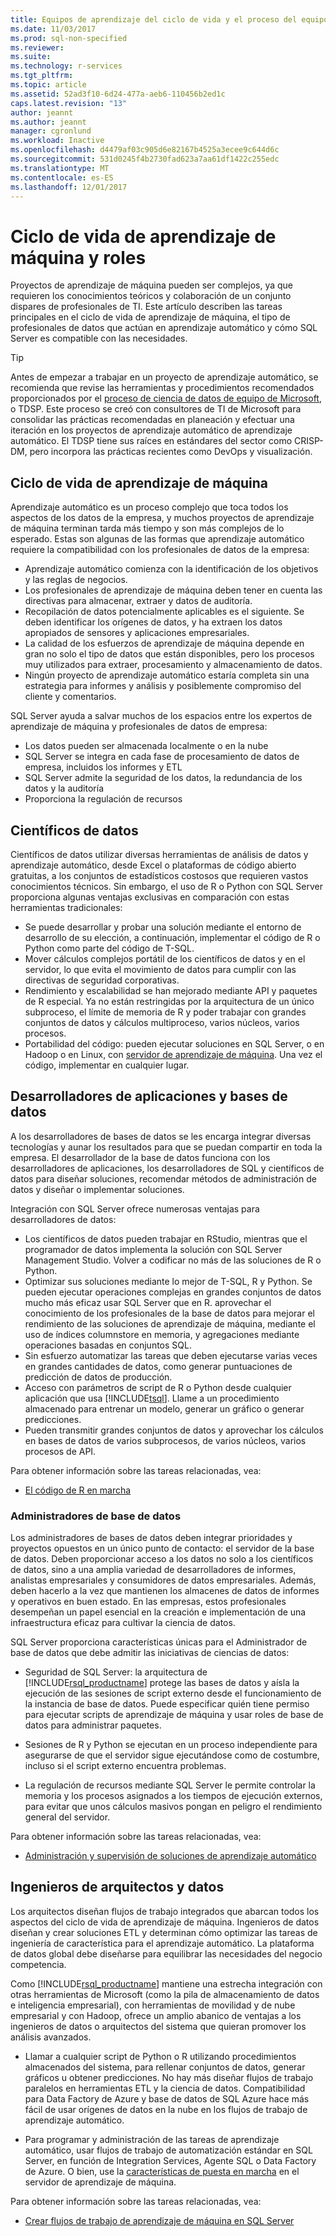```yaml
---
title: Equipos de aprendizaje del ciclo de vida y el proceso del equipo | Documentos de Microsoft
ms.date: 11/03/2017
ms.prod: sql-non-specified
ms.reviewer: 
ms.suite: 
ms.technology: r-services
ms.tgt_pltfrm: 
ms.topic: article
ms.assetid: 52ad3f10-6d24-477a-aeb6-110456b2ed1c
caps.latest.revision: "13"
author: jeannt
ms.author: jeannt
manager: cgronlund
ms.workload: Inactive
ms.openlocfilehash: d4479af03c905d6e82167b4525a3ecee9c644d6c
ms.sourcegitcommit: 531d0245f4b2730fad623a7aa61df1422c255edc
ms.translationtype: MT
ms.contentlocale: es-ES
ms.lasthandoff: 12/01/2017
---
```

# <a name="machine-learning-lifecycle-and-personas"></a>Ciclo de vida de aprendizaje de máquina y roles

Proyectos de aprendizaje de máquina pueden ser complejos, ya que requieren los conocimientos teóricos y colaboración de un conjunto dispares de profesionales de TI. Este artículo describen las tareas principales en el ciclo de vida de aprendizaje de máquina, el tipo de profesionales de datos que actúan en aprendizaje automático y cómo SQL Server es compatible con las necesidades.

> [!TIP]
> 
> Antes de empezar a trabajar en un proyecto de aprendizaje automático, se recomienda que revise las herramientas y procedimientos recomendados proporcionados por el [proceso de ciencia de datos de equipo de Microsoft](https://blogs.technet.microsoft.com/machinelearning/2017/10/09/the-microsoft-team-data-science-process-tdsp-recent-updates/), o TDSP. Este proceso se creó con consultores de TI de Microsoft para consolidar las prácticas recomendadas en planeación y efectuar una iteración en los proyectos de aprendizaje automático de aprendizaje automático. El TDSP tiene sus raíces en estándares del sector como CRISP-DM, pero incorpora las prácticas recientes como DevOps y visualización.

## <a name="machine-learning-life-cycle"></a>Ciclo de vida de aprendizaje de máquina

Aprendizaje automático es un proceso complejo que toca todos los aspectos de los datos de la empresa, y muchos proyectos de aprendizaje de máquina terminan tarda más tiempo y son más complejos de lo esperado. Estas son algunas de las formas que aprendizaje automático requiere la compatibilidad con los profesionales de datos de la empresa:

+ Aprendizaje automático comienza con la identificación de los objetivos y las reglas de negocios.
+ Los profesionales de aprendizaje de máquina deben tener en cuenta las directivas para almacenar, extraer y datos de auditoría.
+ Recopilación de datos potencialmente aplicables es el siguiente.  Se deben identificar los orígenes de datos, y ha extraen los datos apropiados de sensores y aplicaciones empresariales. 
+ La calidad de los esfuerzos de aprendizaje de máquina depende en gran no solo el tipo de datos que están disponibles, pero los procesos muy utilizados para extraer, procesamiento y almacenamiento de datos. 
+ Ningún proyecto de aprendizaje automático estaría completa sin una estrategia para informes y análisis y posiblemente compromiso del cliente y comentarios.

SQL Server ayuda a salvar muchos de los espacios entre los expertos de aprendizaje de máquina y profesionales de datos de empresa:

+ Los datos pueden ser almacenada localmente o en la nube
+ SQL Server se integra en cada fase de procesamiento de datos de empresa, incluidos los informes y ETL
+ SQL Server admite la seguridad de los datos, la redundancia de los datos y la auditoría
+ Proporciona la regulación de recursos

## <a name="data-scientists"></a>Científicos de datos

Científicos de datos utilizar diversas herramientas de análisis de datos y aprendizaje automático, desde Excel o plataformas de código abierto gratuitas, a los conjuntos de estadísticos costosos que requieren vastos conocimientos técnicos. Sin embargo, el uso de R o Python con SQL Server proporciona algunas ventajas exclusivas en comparación con estas herramientas tradicionales:

+ Se puede desarrollar y probar una solución mediante el entorno de desarrollo de su elección, a continuación, implementar el código de R o Python como parte del código de T-SQL.
+ Mover cálculos complejos portátil de los científicos de datos y en el servidor, lo que evita el movimiento de datos para cumplir con las directivas de seguridad corporativas.
+ Rendimiento y escalabilidad se han mejorado mediante API y paquetes de R especial. Ya no están restringidas por la arquitectura de un único subproceso, el límite de memoria de R y poder trabajar con grandes conjuntos de datos y cálculos multiproceso, varios núcleos, varios procesos.
+ Portabilidad del código: pueden ejecutar soluciones en SQL Server, o en Hadoop o en Linux, con [servidor de aprendizaje de máquina](https://docs.microsoft.com/machine-learning-server/what-is-machine-learning-server). Una vez el código, implementar en cualquier lugar.

## <a name="application-and-database-developers"></a>Desarrolladores de aplicaciones y bases de datos

A los desarrolladores de bases de datos se les encarga integrar diversas tecnologías y aunar los resultados para que se puedan compartir en toda la empresa. El desarrollador de la base de datos funciona con los desarrolladores de aplicaciones, los desarrolladores de SQL y científicos de datos para diseñar soluciones, recomendar métodos de administración de datos y diseñar o implementar soluciones.

Integración con SQL Server ofrece numerosas ventajas para desarrolladores de datos:

+ Los científicos de datos pueden trabajar en RStudio, mientras que el programador de datos implementa la solución con SQL Server Management Studio. Volver a codificar no más de las soluciones de R o Python.
+ Optimizar sus soluciones mediante lo mejor de T-SQL, R y Python. Se pueden ejecutar operaciones complejas en grandes conjuntos de datos mucho más eficaz usar SQL Server que en R. aprovechar el conocimiento de los profesionales de la base de datos para mejorar el rendimiento de las soluciones de aprendizaje de máquina, mediante el uso de índices columnstore en memoria, y agregaciones mediante operaciones basadas en conjuntos SQL. 
+ Sin esfuerzo automatizar las tareas que deben ejecutarse varias veces en grandes cantidades de datos, como generar puntuaciones de predicción de datos de producción. 
+ Acceso con parámetros de script de R o Python desde cualquier aplicación que usa [!INCLUDE[tsql](../../includes/tsql-md.md)]. Llame a un procedimiento almacenado para entrenar un modelo, generar un gráfico o generar predicciones.
+ Pueden transmitir grandes conjuntos de datos y aprovechar los cálculos en bases de datos de varios subprocesos, de varios núcleos, varios procesos de API.

Para obtener información sobre las tareas relacionadas, vea:
+ [El código de R en marcha](../../advanced-analytics/r/operationalizing-your-r-code.md)

### <a name="database-administrators"></a>Administradores de base de datos

Los administradores de bases de datos deben integrar prioridades y proyectos opuestos en un único punto de contacto: el servidor de la base de datos. Deben proporcionar acceso a los datos no solo a los científicos de datos, sino a una amplia variedad de desarrolladores de informes, analistas empresariales y consumidores de datos empresariales. Además, deben hacerlo a la vez que mantienen los almacenes de datos de informes y operativos en buen estado. En las empresas, estos profesionales desempeñan un papel esencial en la creación e implementación de una infraestructura eficaz para cultivar la ciencia de datos. 

SQL Server proporciona características únicas para el Administrador de base de datos que debe admitir las iniciativas de ciencias de datos:

+ Seguridad de SQL Server: la arquitectura de [!INCLUDE[rsql_productname](../../includes/rsql-productname-md.md)] protege las bases de datos y aísla la ejecución de las sesiones de script externo desde el funcionamiento de la instancia de base de datos. Puede especificar quién tiene permiso para ejecutar scripts de aprendizaje de máquina y usar roles de base de datos para administrar paquetes.

+ Sesiones de R y Python se ejecutan en un proceso independiente para asegurarse de que el servidor sigue ejecutándose como de costumbre, incluso si el script externo encuentra problemas.

+ La regulación de recursos mediante SQL Server le permite controlar la memoria y los procesos asignados a los tiempos de ejecución externos, para evitar que unos cálculos masivos pongan en peligro el rendimiento general del servidor.

Para obtener información sobre las tareas relacionadas, vea:
+ [Administración y supervisión de soluciones de aprendizaje automático](../../advanced-analytics/r/managing-and-monitoring-r-solutions.md)

## <a name="architects-and-data-engineers"></a>Ingenieros de arquitectos y datos

Los arquitectos diseñan flujos de trabajo integrados que abarcan todos los aspectos del ciclo de vida de aprendizaje de máquina. Ingenieros de datos diseñan y crear soluciones ETL y determinan cómo optimizar las tareas de ingeniería de característica para el aprendizaje automático. La plataforma de datos global debe diseñarse para equilibrar las necesidades del negocio competencia.

Como [!INCLUDE[rsql_productname](../../includes/rsql-productname-md.md)] mantiene una estrecha integración con otras herramientas de Microsoft (como la pila de almacenamiento de datos e inteligencia empresarial), con herramientas de movilidad y de nube empresarial y con Hadoop, ofrece un amplio abanico de ventajas a los ingenieros de datos o arquitectos del sistema que quieran promover los análisis avanzados.

+ Llamar a cualquier script de Python o R utilizando procedimientos almacenados del sistema, para rellenar conjuntos de datos, generar gráficos u obtener predicciones. No hay más diseñar flujos de trabajo paralelos en herramientas ETL y la ciencia de datos. Compatibilidad para Data Factory de Azure y base de datos de SQL Azure hace más fácil de usar orígenes de datos en la nube en los flujos de trabajo de aprendizaje automático.

+ Para programar y administración de las tareas de aprendizaje automático, usar flujos de trabajo de automatización estándar en SQL Server, en función de Integration Services, Agente SQL o Data Factory de Azure. O bien, use la [características de puesta en marcha](https://docs.microsoft.com/machine-learning-server/operationalize/how-to-deploy-web-service-publish-manage-in-r) en el servidor de aprendizaje de máquina.

Para obtener información sobre las tareas relacionadas, vea:

+ [Crear flujos de trabajo de aprendizaje de máquina en SQL Server](../../advanced-analytics/r/creating-workflows-that-use-r-in-sql-server.md)

